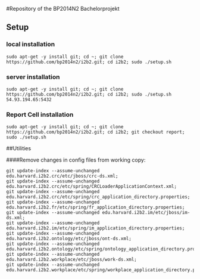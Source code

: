 #Repository of the BP2014N2 Bachelorprojekt

## Setup

### local installation
`sudo apt-get -y install git; cd ~; git clone https://github.com/bp2014n2/i2b2.git; cd i2b2; sudo ./setup.sh`
### server installation
`sudo apt-get -y install git; cd ~; git clone https://github.com/bp2014n2/i2b2.git; cd i2b2; sudo ./setup.sh 54.93.194.65:5432`
### Report Cell installation
`sudo apt-get -y install git; cd ~; git clone https://github.com/bp2014n2/i2b2.git; cd i2b2; git checkout report; sudo ./setup.sh`

##Utilities

####Remove changes in config files from working copy:
~~~
git update-index --assume-unchanged edu.harvard.i2b2.crc/etc/jboss/crc-ds.xml;
git update-index --assume-unchanged edu.harvard.i2b2.crc/etc/spring/CRCLoaderApplicationContext.xml;
git update-index --assume-unchanged edu.harvard.i2b2.crc/etc/spring/crc_application_directory.properties;
git update-index --assume-unchanged edu.harvard.i2b2.fr/etc/spring/fr_application_directory.properties;
git update-index --assume-unchanged edu.harvard.i2b2.im/etc/jboss/im-ds.xml;
git update-index --assume-unchanged edu.harvard.i2b2.im/etc/spring/im_application_directory.properties;
git update-index --assume-unchanged edu.harvard.i2b2.ontology/etc/jboss/ont-ds.xml;
git update-index --assume-unchanged edu.harvard.i2b2.ontology/etc/spring/ontology_application_directory.properties;
git update-index --assume-unchanged edu.harvard.i2b2.workplace/etc/jboss/work-ds.xml;
git update-index --assume-unchanged edu.harvard.i2b2.workplace/etc/spring/workplace_application_directory.properties;
~~~
